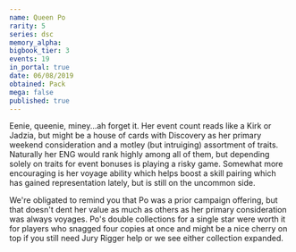 ```yaml
---
name: Queen Po
rarity: 5
series: dsc
memory_alpha:
bigbook_tier: 3
events: 19
in_portal: true
date: 06/08/2019
obtained: Pack
mega: false
published: true
---
```


Eenie, queenie, miney...ah forget it. Her event count reads like a Kirk or Jadzia, but might be a house of cards with Discovery as her primary weekend consideration and a motley (but intruiging) assortment of traits. Naturally her ENG would rank highly among all of them, but depending solely on traits for event bonuses is playing a risky game. Somewhat more encouraging is her voyage ability which helps boost a skill pairing which has gained representation lately, but is still on the uncommon side.

We're obligated to remind you that Po was a prior campaign offering, but that doesn't dent her value as much as others as her primary consideration was always voyages. Po's double collections for a single star were worth it for players who snagged four copies at once and might be a nice cherry on top if you still need Jury Rigger help or we see either collection expanded.
